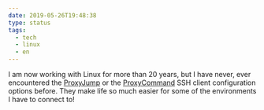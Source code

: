 ```yaml
---
date: 2019-05-26T19:48:38
type: status
tags:
  - tech
  - linux
  - en
---
```


I am now working with Linux for more than 20 years, but I have never, ever encountered the [ProxyJump](https://www.tecmint.com/access-linux-server-using-a-jump-host/) or the [ProxyCommand](https://ma.ttias.be/use-jumphost-ssh-client-configurations/) SSH client configuration options before. They make life so much easier for some of the environments I have to connect to!

